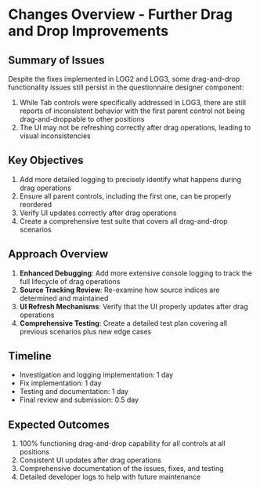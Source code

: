 # Changes Overview - Further Drag and Drop Improvements

## Summary of Issues
Despite the fixes implemented in LOG2 and LOG3, some drag-and-drop functionality issues still persist in the questionnaire designer component:

1. While Tab controls were specifically addressed in LOG3, there are still reports of inconsistent behavior with the first parent control not being drag-and-droppable to other positions
2. The UI may not be refreshing correctly after drag operations, leading to visual inconsistencies

## Key Objectives
1. Add more detailed logging to precisely identify what happens during drag operations
2. Ensure all parent controls, including the first one, can be properly reordered
3. Verify UI updates correctly after drag operations
4. Create a comprehensive test suite that covers all drag-and-drop scenarios

## Approach Overview
1. **Enhanced Debugging**: Add more extensive console logging to track the full lifecycle of drag operations
2. **Source Tracking Review**: Re-examine how source indices are determined and maintained
3. **UI Refresh Mechanisms**: Verify that the UI properly updates after drag operations
4. **Comprehensive Testing**: Create a detailed test plan covering all previous scenarios plus new edge cases

## Timeline
- Investigation and logging implementation: 1 day
- Fix implementation: 1 day
- Testing and documentation: 1 day
- Final review and submission: 0.5 day

## Expected Outcomes
1. 100% functioning drag-and-drop capability for all controls at all positions
2. Consistent UI updates after drag operations
3. Comprehensive documentation of the issues, fixes, and testing
4. Detailed developer logs to help with future maintenance
